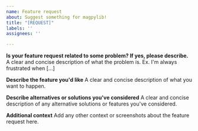 ```yaml
---
name: Feature request
about: Suggest something for magpylib!
title: "[REQUEST]"
labels: ''
assignees: ''

---
```


**Is your feature request related to some problem? If yes, please describe.**
A clear and concise description of what the problem is. Ex. I'm always frustrated when [...]

**Describe the feature you'd like**
A clear and concise description of what you want to happen.

**Describe alternatives or solutions you've considered**
A clear and concise description of any alternative solutions or features you've considered.

**Additional context**
Add any other context or screenshots about the feature request here.
